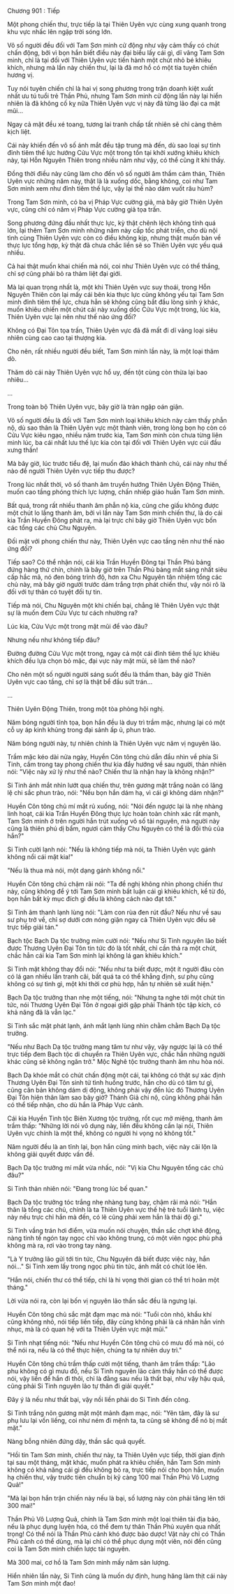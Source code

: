 




Chương 901 : Tiếp


Một phong chiến thư, trực tiếp là tại Thiên Uyên vực cùng xung quanh trong khu vực nhấc lên ngập trời sóng lớn.

Vô số người đều đối với Tam Sơn minh cử động như vậy cảm thấy có chút chấn động, bởi vì bọn hắn biết điều này đại biểu lấy cái gì, dĩ vãng Tam Sơn minh, chỉ là tại đối với Thiên Uyên vực tiến hành một chút nhỏ bé khiêu khích, nhưng mà lần này chiến thư, lại là đã mơ hồ có một tia tuyên chiến hương vị.

Tuy nói tuyên chiến chỉ là hai vị song phương trong trận doanh kiệt xuất nhất ưu tú tuổi trẻ Thần Phủ, nhưng Tam Sơn minh cử động lần này lại hiển nhiên là đã không cố kỵ nữa Thiên Uyên vực vị này đã từng lão đại ca mặt mũi...

Ngay cả mặt đều xé toang, tương lai tranh chấp tất nhiên sẽ chỉ càng thêm kịch liệt.

Cái này khiến đến vô số ánh mắt đều tập trung mà đến, dù sao loại sự tình đỉnh tiêm thế lực hướng Cửu Vực một trong tồn tại khởi xướng khiêu khích này, tại Hỗn Nguyên Thiên trong nhiều năm như vậy, có thể cũng ít khi thấy.

Đồng thời điều này cũng làm cho đến vô số người âm thầm cảm thán, Thiên Uyên vực những năm này, thật là là xuống dốc, bằng không, coi như Tam Sơn minh xem như đỉnh tiêm thế lực, vậy lại thế nào dám vuốt râu hùm?

Trong Tam Sơn minh, có ba vị Pháp Vực cường giả, mà bây giờ Thiên Uyên vực, cũng chỉ có năm vị Pháp Vực cường giả tọa trấn.

Song phương đứng đầu nhất thực lực, kỳ thật chênh lệch không tính quá lớn, lại thêm Tam Sơn minh những năm này cấp tốc phát triển, cho dù nội tình cùng Thiên Uyên vực còn có điều không kịp, nhưng thật muốn bàn về thực lực tổng hợp, kỳ thật đã chưa chắc liền sẽ so Thiên Uyên vực yếu quá nhiều.

Cả hai thật muốn khai chiến mà nói, coi như Thiên Uyên vực có thể thắng, chỉ sợ cũng phải bỏ ra thảm liệt đại giới.

Mà lại quan trọng nhất là, một khi Thiên Uyên vực suy thoái, trong Hỗn Nguyên Thiên còn lại mấy cái bên kia thực lực cũng không yếu tại Tam Sơn minh đỉnh tiêm thế lực, chưa hẳn sẽ không cũng bắt đầu lòng sinh ý khác, muốn khiêu chiến một chút cái này xuống dốc Cửu Vực một trong, lúc kia, Thiên Uyên vực lại nên như thế nào ứng đối?

Không có Đại Tôn tọa trấn, Thiên Uyên vực đã đã mất đi dĩ vãng loại siêu nhiên cùng cao cao tại thượng kia.

Cho nên, rất nhiều người đều biết, Tam Sơn minh lần này, là một loại thăm dò.

Thăm dò cái này Thiên Uyên vực hổ uy, đến tột cùng còn thừa lại bao nhiêu...

...

Trong toàn bộ Thiên Uyên vực, bây giờ là tràn ngập oán giận.

Vô số người đều là đối với Tam Sơn minh loại khiêu khích này cảm thấy phẫn nộ, dù sao thân là Thiên Uyên vực một thành viên, trong lòng bọn họ còn có Cửu Vực kiêu ngạo, nhiều năm trước kia, Tam Sơn minh còn chưa từng liên minh lúc, ba cái nhất lưu thế lực kia còn tại đối với Thiên Uyên vực cúi đầu xưng thần!

Mà bây giờ, lúc trước tiểu đệ, lại muốn đảo khách thành chủ, cái này như thế nào để người Thiên Uyên vực tiếp thu được?

Trong lúc nhất thời, vô số thanh âm truyền hướng Thiên Uyên Động Thiên, muốn cao tầng phóng thích lực lượng, chấn nhiếp giáo huấn Tam Sơn minh.

Bất quá, trong rất nhiều thanh âm phẫn nộ kia, cũng che giấu không được một chút lo lắng thanh âm, bởi vì lần này Tam Sơn minh chiến thư, là do cái kia Trần Huyền Đông phát ra, mà lại trực chỉ bây giờ Thiên Uyên vực bốn các tổng các chủ Chu Nguyên.

Đối mặt với phong chiến thư này, Thiên Uyên vực cao tầng nên như thế nào ứng đối?

Tiếp sao? Có thể nhận nói, cái kia Trần Huyền Đông tại Thần Phủ bảng đứng hàng thứ chín, chính là bây giờ trên Thần Phủ bảng mắt sáng nhất siêu cấp hắc mã, nó đen bóng trình độ, hơn xa Chu Nguyên tân nhiệm tổng các chủ này, mà bây giờ người trước dám trắng trợn phát chiến thư, vậy nói rõ là đối với tự thân có tuyệt đối tự tin.

Tiếp mà nói, Chu Nguyên một khi chiến bại, chẳng lẽ Thiên Uyên vực thật sự là muốn đem Cửu Vực tư cách nhường ra?

Lúc kia, Cửu Vực một trong mặt mũi để vào đâu?

Nhưng nếu như không tiếp đâu?

Đường đường Cửu Vực một trong, ngay cả một cái đỉnh tiêm thế lực khiêu khích đều lựa chọn bỏ mặc, đại vực này mặt mũi, sẽ làm thế nào?

Cho nên một số người người sáng suốt đều là thầm than, bây giờ Thiên Uyên vực cao tầng, chỉ sợ là thật bể đầu sứt trán...

...

Thiên Uyên Động Thiên, trong một tòa phòng hội nghị.

Năm bóng người tĩnh tọa, bọn hắn đều là duy trì trầm mặc, nhưng lại có một cỗ uy áp kinh khủng trong đại sảnh ấp ủ, phun trào.

Năm bóng người này, tự nhiên chính là Thiên Uyên vực năm vị nguyên lão.

Trầm mặc kéo dài nửa ngày, Huyền Côn tông chủ dẫn đầu nhìn về phía Si Tinh, cầm trong tay phong chiến thư kia đẩy hướng về sau người, thản nhiên nói: "Việc này xử lý như thế nào? Chiến thư là nhận hay là không nhận?"

Si Tinh ánh mắt nhìn lướt qua chiến thư, trên gương mặt trắng noãn có lăng lệ chi sắc phun trào, nói: "Nếu bọn hắn dám hạ, vì cái gì không dám nhận?"

Huyền Côn tông chủ mí mắt rủ xuống, nói: "Nói đến ngược lại là nhẹ nhàng linh hoạt, cái kia Trần Huyền Đông thực lực hoàn toàn chính xác rất mạnh, Tam Sơn minh ở trên người hắn trút xuống vô số tài nguyên, mà người này cũng là thiên phú dị bẩm, ngươi cảm thấy Chu Nguyên có thể là đối thủ của hắn?"

Si Tinh cười lạnh nói: "Nếu là không tiếp mà nói, ta Thiên Uyên vực gánh không nổi cái mặt kia!"

"Nếu là thua mà nói, một dạng gánh không nổi."

Huyền Côn tông chủ chậm rãi nói: "Ta đề nghị không nhìn phong chiến thư này, cũng không để ý tới Tam Sơn minh bất luận cái gì khiêu khích, kể từ đó, bọn hắn bất kỳ mục đích gì đều là không cách nào đạt tới."

Si Tinh âm thanh lạnh lùng nói: "Làm con rùa đen rút đầu? Nếu như về sau sư phụ trở về, chỉ sợ dưới cơn nóng giận ngay cả Thiên Uyên vực đều sẽ trực tiếp giải tán."

Bạch tộc Bạch Dạ tộc trưởng mỉm cười nói: "Nếu như Si Tinh nguyên lão biết được Thương Uyên Đại Tôn tin tức đó là tốt nhất, chỉ cần thả ra một chút, chắc hẳn cái kia Tam Sơn minh lại không lá gan khiêu khích."

Si Tinh mặt không thay đổi nói: "Nếu như ta biết được, một ít người đâu còn có lá gan nhiều lần tranh cãi, bất quá ta có thể khẳng định, sư phụ cũng không có sự tình gì, một khi thời cơ phù hợp, hắn tự nhiên sẽ xuất hiện."

Bạch Dạ tộc trưởng than nhẹ một tiếng, nói: "Nhưng ta nghe tới một chút tin tức, nói Thương Uyên Đại Tôn ở ngoại giới gặp phải Thánh tộc tập kích, có khả năng đã là vẫn lạc."

Si Tinh sắc mặt phát lạnh, ánh mắt lạnh lùng nhìn chằm chằm Bạch Dạ tộc trưởng.

"Nếu như Bạch Dạ tộc trưởng mang tâm tư như vậy, vậy ngược lại là có thể trực tiếp đem Bạch tộc di chuyển ra Thiên Uyên vực, chắc hẳn những người khác cũng sẽ không ngăn trở." Mộc Nghê tộc trưởng thanh âm nhu hòa nói.

Bạch Dạ khóe mắt có chút chấn động một cái, tại không có thật sự xác định Thương Uyên Đại Tôn sinh tử tình huống trước, hắn cho dù có tâm tư gì, cũng căn bản không dám dị động, không phải vậy đến lúc đó Thương Uyên Đại Tôn hiện thân làm sao bây giờ? Thánh Giả chi nộ, cũng không phải hắn có thể tiếp nhận, cho dù hắn là Pháp Vực cảnh.

Cái kia Huyền Tinh tộc Biên Xương tộc trưởng, rốt cục mở miệng, thanh âm trầm thấp: "Những lời nói vô dụng này, liền đều không cần lại nói, Thiên Uyên vực chính là một thể, không có người hi vọng nó không tốt."

Năm người đều là an tĩnh lại, bọn hắn cũng minh bạch, việc này cãi lộn là không giải quyết được vấn đề.

Bạch Dạ tộc trưởng mí mắt vừa nhấc, nói: "Vị kia Chu Nguyên tổng các chủ đâu?"

Si Tinh thản nhiên nói: "Đang trong lúc bế quan."

Bạch Dạ tộc trưởng tóc trắng nhẹ nhàng tung bay, chậm rãi mà nói: "Hắn thân là tổng các chủ, chính là ta Thiên Uyên vực thế hệ trẻ tuổi lãnh tụ, việc này nếu trực chỉ hắn mà đến, có lẽ cũng phải xem hắn là thái độ gì."

Si Tinh vầng trán hơi điểm, vừa muốn nói chuyện, thần sắc chợt khẽ động, nàng tinh tế ngón tay ngọc chỉ vào không trung, có một viên ngọc phù phá không mà ra, rơi vào trong tay nàng.

"Là Y trưởng lão gửi tới tin tức, Chu Nguyên đã biết được việc này, hắn nói..." Si Tinh xem lấy trong ngọc phù tin tức, ánh mắt có chút lóe lên.

"Hắn nói, chiến thư có thể tiếp, chỉ là hi vọng thời gian có thể trì hoãn một tháng."

Lời vừa nói ra, còn lại bốn vị nguyên lão thần sắc đều là ngưng lại.

Huyền Côn tông chủ sắc mặt đạm mạc mà nói: "Tuổi còn nhỏ, khẩu khí cũng không nhỏ, nói tiếp liền tiếp, đây cũng không phải là cá nhân hắn vinh nhục, mà là có quan hệ với ta Thiên Uyên vực mặt mũi."

Si Tinh nhạt tiếng nói: "Nếu như Huyền Côn tông chủ có mưu đồ mà nói, có thể nói ra, nếu là có thể thực hiện, chúng ta tự nhiên duy trì."

Huyền Côn tông chủ trầm thấp cười một tiếng, thanh âm trầm thấp: "Lão phu không có gì mưu đồ, nếu Si Tinh nguyên lão cảm thấy hắn có thể được nói, vậy liền để hắn đi thôi, chỉ là đằng sau nếu là thất bại, như vậy hậu quả, cũng phải Si Tinh nguyên lão tự thân đi giải quyết."

Đây ý là nếu như thất bại, vậy nồi liền phải do Si Tinh đến cõng.

Si Tinh trắng nõn gương mặt một mảnh đạm mạc, nói: "Yên tâm, đây là sư phụ lưu lại vốn liếng, coi như ném đi mệnh ta, ta cũng sẽ không để nó bị mất mặt."

Nàng bỗng nhiên đứng dậy, thần sắc quả quyết.

"Hồi tin Tam Sơn minh, chiến thư này, ta Thiên Uyên vực tiếp, thời gian định tại sau một tháng, mặt khác, muốn phát ra khiêu chiến, hắn Tam Sơn minh không có khả năng cái gì đều không bỏ ra, trực tiếp nói cho bọn hắn, muốn hạ chiến thư, vậy trước tiên chuẩn bị kỹ càng 100 mai Thần Phủ Vô Lượng Quả!"

"Mà lại bọn hắn trận chiến này nếu là bại, số lượng này còn phải tăng lên tới 300 mai!"

Thần Phủ Vô Lượng Quả, chính là Tam Sơn minh một loại thiên tài địa bảo, nếu là phục dụng luyện hóa, có thể đem tự thân Thần Phủ xuyên qua nhất trọng! Có thể nói là Thần Phủ cảnh khó được bảo dược! Vật này chỉ có Thần Phủ cảnh có thể dùng, mà lại chỉ có thể phục dụng một viên, nói đến cũng coi là Tam Sơn minh chiến lược tài nguyên.

Mà 300 mai, cơ hồ là Tam Sơn minh mấy năm sản lượng.

Hiển nhiên lần này, Si Tinh cũng là muốn dự định, hung hăng làm thịt cái này Tam Sơn minh một đao!




